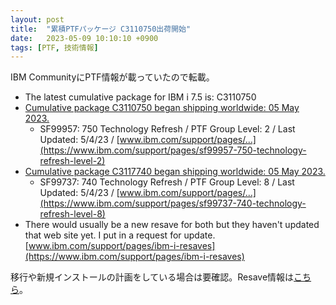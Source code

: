 ```yaml
---
layout: post
title:  "累積PTFパッケージ C3110750出荷開始"
date:   2023-05-09 10:10:10 +0900
tags: [PTF, 技術情報]
---
```

IBM CommunityにPTF情報が載っていたので転載。

* The latest cumulative package for IBM i 7.5 is: C3110750
* [Cumulative package C3110750 began shipping worldwide: 05 May 2023.](https://www.ibm.com/support/pages/node/6580955?mhsrc=ibmsearch_a&mhq=sf98750)
  * SF99957:  750 Technology Refresh / PTF Group Level:  2 / Last Updated:  5/4/23 / [www.ibm.com/support/pages/...](https://www.ibm.com/support/pages/sf99957-750-technology-refresh-level-2)
* [Cumulative package C3117740 began shipping worldwide: 05 May 2023.](https://www.ibm.com/support/pages/node/6198548?mhsrc=ibmsearch_a&mhq=sf98740)
  * SF99737:  740 Technology Refresh / PTF Group Level:  8 / Last Updated:  5/4/23 / [www.ibm.com/support/pages/...](https://www.ibm.com/support/pages/sf99737-740-technology-refresh-level-8)
* There would usually be a new resave for both but they haven't updated that web site yet.  I put in a request for update. [www.ibm.com/support/pages/ibm-i-resaves](https://www.ibm.com/support/pages/ibm-i-resaves)

移行や新規インストールの計画をしている場合は要確認。Resave情報は[こちら](https://www.ibm.com/support/pages/node/6567209)。
